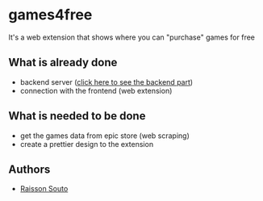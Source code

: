# games4free

It's a web extension that shows where you can "purchase" games for free

## What is already done

- backend server ([click here to see the backend part](https://github.com/raissonsouto/games4free-backend))
- connection with the frontend (web extension)

## What is needed to be done

- get the games data from epic store (web scraping)
- create a prettier design to the extension

## Authors

- [Raisson Souto](https://github.com/raissonsouto)
